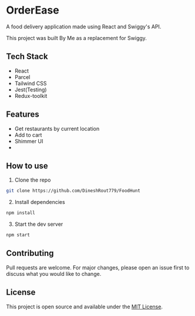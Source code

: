# OrderEase

A food delivery application made using React and Swiggy's API.

This project was built By Me as a replacement for Swiggy.

## Tech Stack

- React
- Parcel
- Tailwind CSS
- Jest(Testing)
- Redux-toolkit

## Features

- Get restaurants by current location
- Add to cart
- Shimmer UI
-

## How to use

1. Clone the repo

```bash
git clone https://github.com/DineshRout779/FoodHunt
```

2. Install dependencies

```bash
npm install
```

3. Start the dev server

```bash
npm start
```

## Contributing

Pull requests are welcome. For major changes, please open an issue first to discuss what you would like to change.

## License

This project is open source and available under the [MIT License](LICENSE).
